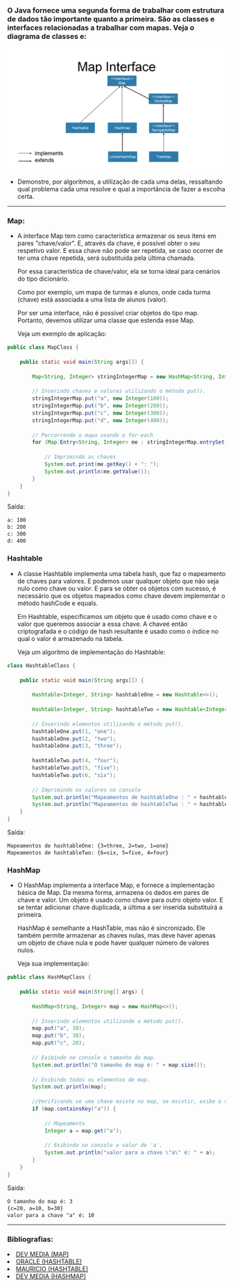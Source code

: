 ### O Java fornece uma segunda forma de trabalhar com estrutura de dados tão importante quanto a primeira. São as classes e interfaces relacionadas a trabalhar com mapas. Veja o diagrama de classes e:

![Map](https://github.com/luanhroliveira/assets/blob/main/mestreDosCodigosDB1/java/escudeiro/map.png "Map")

- Demonstre, por algoritmos, a utilização de cada uma delas, ressaltando qual problema cada uma resolve e qual a
  importância de fazer a escolha certa.

---

### Map:

- A interface Map tem como característica armazenar os seus itens em pares "chave/valor". E, através da chave, é
  possível obter o seu respetivo valor. E essa chave não pode ser repetida, se caso ocorrer de ter uma chave repetida,
  será substituída pela última chamada.

  Por essa característica de chave/valor, ela se torna ideal para cenários do tipo dicionário.

  Como por exemplo, um mapa de turmas e alunos, onde cada turma (chave) está associada a uma lista de alunos (valor).

  Por ser uma interface, não é possível criar objetos do tipo map. Portanto, devemos utilizar uma classe que estenda
  esse Map.

  Veja um exemplo de aplicação:

````java
public class MapClass {

    public static void main(String args[]) {

        Map<String, Integer> stringIntegerMap = new HashMap<String, Integer>();

        // Inserindo chaves e valores utilizando o método put().
        stringIntegerMap.put("a", new Integer(100));
        stringIntegerMap.put("b", new Integer(200));
        stringIntegerMap.put("c", new Integer(300));
        stringIntegerMap.put("d", new Integer(400));

        // Percorrendo o mapa usando o for-each
        for (Map.Entry<String, Integer> me : stringIntegerMap.entrySet()) {

            // Imprimindo as chaves
            System.out.print(me.getKey() + ": ");
            System.out.println(me.getValue());
        }
    }
}
````

Saída:

    a: 100
    b: 200
    c: 300
    d: 400

### Hashtable

- A classe Hashtable implementa uma tabela hash, que faz o mapeamento de chaves para valores. E podemos usar qualquer
  objeto que não seja nulo como chave ou valor. E para se obter os objetos com sucesso, é necessário que os objetos
  mapeados como chave devem implementar o método hashCode e equals.

  Em Hashtable, especificamos um objeto que é usado como chave e o valor que queremos associar a essa chave. A chaveé
  então criptografada e o código de hash resultante é usado como o índice no qual o valor é armazenado na tabela.

  Veja um algoritmo de implementação do Hashtable:

````java
class HashtableClass {

    public static void main(String args[]) {

        Hashtable<Integer, String> hashtableOne = new Hashtable<>();

        Hashtable<Integer, String> hashtableTwo = new Hashtable<Integer, String>();

        // Inserindo elementos utilizando o método put().
        hashtableOne.put(1, "one");
        hashtableOne.put(2, "two");
        hashtableOne.put(3, "three");

        hashtableTwo.put(4, "four");
        hashtableTwo.put(5, "five");
        hashtableTwo.put(6, "six");

        // Imprimindo os valores no console
        System.out.println("Mapeamentos de hashtableOne : " + hashtableOne);
        System.out.println("Mapeamentos de hashtableTwo : " + hashtableTwo);
    }
}
````

Saída:

    Mapeamentos de hashtableOne: {3=three, 2=two, 1=one}
    Mapeamentos de hashtableTwo: {6=six, 5=five, 4=four}

### HashMap

- O HashMap implementa a interface Map, e fornece a implementação básica de Map. Da mesma forma, armazena os dados em
  pares de chave e valor. Um objeto é usado como chave para outro objeto valor. E se tentar adicionar chave duplicada, a
  última a ser inserida substituirá a primeira.

  HashMap é semelhante a HashTable, mas não é sincronizado. Ele também permite armazenar as chaves nulas, mas deve haver
  apenas um objeto de chave nula e pode haver qualquer número de valores nulos.

  Veja sua implementação:

````java
public class HashMapClass {

    public static void main(String[] args) {

        HashMap<String, Integer> map = new HashMap<>();

        // Inserindo elementos utilizando o método put().
        map.put("a", 10);
        map.put("b", 30);
        map.put("c", 20);

        // Exibindo no console o tamanho do map.
        System.out.println("O tamanho do map é: " + map.size());

        // Exibindo todos os elementos de map.
        System.out.println(map);

        //Verificando se uma chave existe no map, se existir, exibe o valor no console.
        if (map.containsKey("a")) {
            
            // Mapeamento
            Integer a = map.get("a");

            // Exibindo no console o valor de 'a'.
            System.out.println("valor para a chave \"a\" é: " + a);
        }
    }
}
````

Saída:

    O tamanho do map é: 3
    {c=20, a=10, b=30}
    valor para a chave "a" é: 10

---

### Bibliografias:

<li><a href="https://www.devmedia.com.br/conhecendo-a-interface-map-do-java/37463">DEV MEDIA (MAP)</a></li>
<li><a href="https://docs.oracle.com/javase/8/docs/api/java/util/Hashtable.html">ORACLE (HASHTABLE)</a></li>
<li><a href="https://mauricio.github.io/2020/10/15/implementando-uma-hashtable-em-java.html">MAURICIO (HASHTABLE)</a></li>
<li><a href="https://www.devmedia.com.br/hashmap-java-trabalhando-com-listas-key-value/29811">DEV MEDIA (HASHMAP)</a></li>
